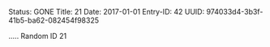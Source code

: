 Status: GONE
Title: 21
Date: 2017-01-01
Entry-ID: 42
UUID: 974033d4-3b3f-41b5-ba62-082454f98325

.....
Random ID 21
